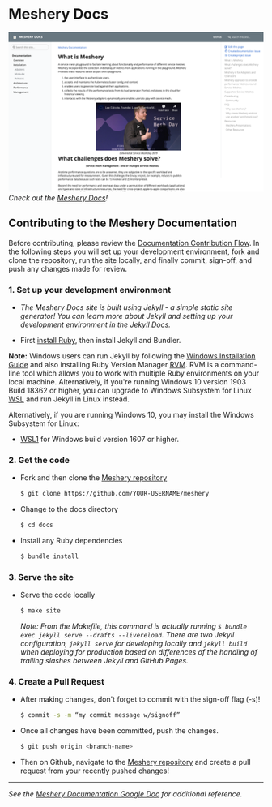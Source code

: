 # Meshery Docs

![assets/img/docs-screenshot.png](assets/img/docs-screenshot.png)
*Check out the [Meshery Docs](https://meshery.layer5.io/docs/)!*

## Contributing to the Meshery Documentation

Before contributing, please review the [Documentation Contribution Flow](https://github.com/layer5io/meshery/blob/master/CONTRIBUTING.md#documentation-contribution-flow). In the following steps you will set up your development environment, fork and clone the repository, run the site locally, and finally commit, sign-off, and push any changes made for review. 

### 1. Set up your development environment

* *The Meshery Docs site is built using Jekyll - a simple static site generator! You can learn more about Jekyll and setting up your development environment in the [Jekyll Docs](https://jekyllrb.com/docs/).*

* First [install Ruby](https://jekyllrb.com/docs/installation/), then install Jekyll and Bundler.

**Note:** Windows users can run Jekyll by following the [Windows Installation Guide](https://jekyllrb.com/docs/installation/windows/) and also installing Ruby Version Manager [RVM](https://rvm.io). RVM is a command-line tool which allows you to work with multiple Ruby environments on your local machine. Alternatively, if you're running Windows 10 version 1903 Build 18362 or higher, you can upgrade to Windows Subsystem for Linux [WSL](https://docs.microsoft.com/en-us/windows/wsl/install-win10) and run Jekyll in Linux instead.

  Alternatively, if you are running Windows 10, you may install the Windows Subsystem for Linux:

  -  [WSL1](https://docs.microsoft.com/en-us/windows/wsl/install-win10)  for Windows build version 1607 or higher.

### 2. Get the code

* Fork and then clone the [Meshery repository](https://github.com/layer5io/meshery)
  ```bash
  $ git clone https://github.com/YOUR-USERNAME/meshery
  ```
* Change to the docs directory
  ```bash
  $ cd docs
  ```
* Install any Ruby dependencies
  ```bash
  $ bundle install
  ```

### 3. Serve the site

* Serve the code locally
  ```bash
  $ make site
  ```
  *Note: From the Makefile, this command is actually running `$ bundle exec jekyll serve --drafts --livereload`. There are two Jekyll configuration, `jekyll serve` for developing locally and `jekyll build` when deploying for production based on differences of the handling of trailing slashes between Jekyll and GitHub Pages.*

### 4. Create a Pull Request

* After making changes, don't forget to commit with the sign-off flag (-s)!
  ```bash
  $ commit -s -m “my commit message w/signoff”
  ```
* Once all changes have been committed, push the changes.
  ```bash
  $ git push origin <branch-name>
  ```
* Then on Github, navigate to the [Meshery repository](https://github.com/layer5io/meshery) and create a pull request from your recently pushed changes!

---
*See the [Meshery Documentation Google Doc](https://docs.google.com/document/d/17guuaxb0xsfutBCzyj2CT6OZiFnMu9w4PzoILXhRXSo/edit) for additional reference.*
